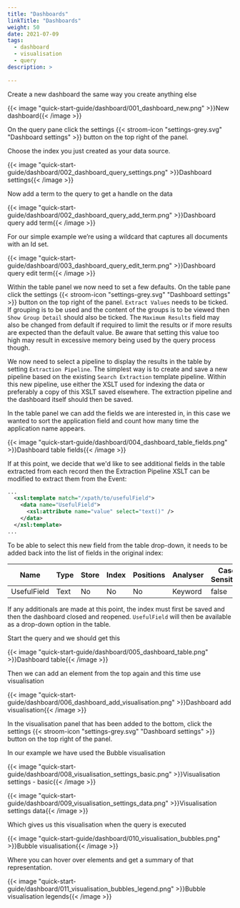 ```yaml
---
title: "Dashboards"
linkTitle: "Dashboards"
weight: 50
date: 2021-07-09
tags: 
  - dashboard
  - visualisation
  - query
description: >
  
---
```


Create a new dashboard the same way you create anything else

{{< image "quick-start-guide/dashboard/001_dashboard_new.png" >}}New dashboard{{< /image >}}

On the query pane click the settings {{< stroom-icon "settings-grey.svg" "Dashboard settings" >}}
 button on the top right of the panel.

Choose the index you just created as your data source.

{{< image "quick-start-guide/dashboard/002_dashboard_query_settings.png" >}}Dashboard settings{{< /image >}}

Now add a term to the query to get a handle on the data

{{< image "quick-start-guide/dashboard/002_dashboard_query_add_term.png" >}}Dashboard query add term{{< /image >}}

For our simple example we’re using a wildcard that captures all documents with an Id set.

{{< image "quick-start-guide/dashboard/003_dashboard_query_edit_term.png" >}}Dashboard query edit term{{< /image >}}

Within the table panel we now need to set a few defaults.  On the table pane click the settings {{< stroom-icon "settings-grey.svg" "Dashboard settings" >}}
 button on the top right of the panel.  `Extract Values` needs to be ticked.  If grouping is to be used and the content of the groups is to be viewed then `Show Group Detail` should also be ticked.  The `Maximum Results` field may also be changed from default if required to limit the results or if more results are expected than the default value.  Be aware that setting this value too high may result in excessive memory being used by the query process though.

We now need to select a pipeline to display the results in the table by setting `Extraction Pipeline`.  The simplest way is to create and save a new pipeline based on the existing `Search Extraction` template pipeline.  Within this new pipeline, use either the XSLT used for indexing the data or preferably a copy of this XSLT saved elsewhere.  The extraction pipeline and the dashboard itself should then be saved.

In the table panel we can add the fields we are interested in, in this case we wanted to sort the application field and count how many time the application name appears.

{{< image "quick-start-guide/dashboard/004_dashboard_table_fields.png" >}}Dashboard table fields{{< /image >}}

If at this point, we decide that we'd like to see additional fields in the table extracted from each record then the Extraction Pipeline XSLT can be modified to extract them from the Event:

```xml
...
  <xsl:template match="/xpath/to/usefulField">
    <data name="UsefulField">
      <xsl:attribute name="value" select="text()" />
    </data>
  </xsl:template>
...
```

To be able to select this new field from the table drop-down, it needs to be added back into the list of fields in the original index:

| Name         | Type   | Store  | Index  | Positions  | Analyser       | Case Sensitive
| ----         | ----   | -----  | -----  | ---------  | --------       | --------------
| UsefulField  | Text   | No     | No     | No         | Keyword        | false

If any additionals are made at this point, the index must first be saved and then the dashboard closed and reopened. `UsefulField` will then be available as a drop-down option in the table.

Start the query and we should get this

{{< image "quick-start-guide/dashboard/005_dashboard_table.png" >}}Dashboard table{{< /image >}}

Then we can add an element from the top again and this time use visualisation

{{< image "quick-start-guide/dashboard/006_dashboard_add_visualisation.png" >}}Dashboard add visualisation{{< /image >}}

In the visualisation panel that has been added to the bottom, click the settings {{< stroom-icon "settings-grey.svg" "Dashboard settings" >}}
 button on the top right of the panel.

In our example we have used the Bubble visualisation

{{< image "quick-start-guide/dashboard/008_visualisation_settings_basic.png" >}}Visualisation settings - basic{{< /image >}}

{{< image "quick-start-guide/dashboard/009_visualisation_settings_data.png" >}}Visualisation settings data{{< /image >}}

Which gives us this visualisation when the query is executed

{{< image "quick-start-guide/dashboard/010_visualisation_bubbles.png" >}}Bubble visualisation{{< /image >}}

Where you can hover over elements and get a summary of that representation.

{{< image "quick-start-guide/dashboard/011_visualisation_bubbles_legend.png" >}}Bubble visualisation legends{{< /image >}}
